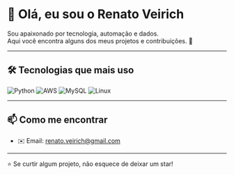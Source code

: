# 👋 Olá, eu sou o Renato Veirich  

Sou apaixonado por tecnologia, automação e dados.  
Aqui você encontra alguns dos meus projetos e contribuições. 🚀  

---

## 🛠️ Tecnologias que mais uso

![Python](https://img.shields.io/badge/Python-3776AB?style=for-the-badge&logo=python&logoColor=white)
![AWS](https://img.shields.io/badge/AWS-FF9900?style=for-the-badge&logo=amazonaws&logoColor=white)
![MySQL](https://img.shields.io/badge/MySQL-005C84?style=for-the-badge&logo=mysql&logoColor=white)
![Linux](https://img.shields.io/badge/Linux-000000?style=for-the-badge&logo=linux&logoColor=white)

---

## 📫 Como me encontrar
- ✉️ Email: renato.veirich@gmail.com
---

⭐️ Se curtir algum projeto, não esquece de deixar um star!
